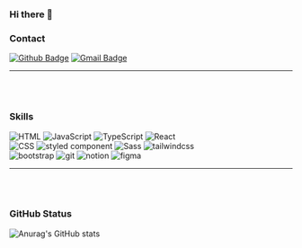 ### Hi there 👋 

<!--
**nimoseel/nimoseel** is a ✨ _special_ ✨ repository because its `README.md` (this file) appears on your GitHub profile.

Here are some ideas to get you started:

- 🔭 I’m currently working on ...
- 🌱 I’m currently learning ...
- 👯 I’m looking to collaborate on ...
- 🤔 I’m looking for help with ...
- 💬 Ask me about ...
- 📫 How to reach me: ...
- 😄 Pronouns: ...
- ⚡ Fun fact: ...
-->


### Contact
[![Github Badge](https://img.shields.io/badge/github-black?style=flat-square&logo=github&logoColor=white&link=https://github.com/nimoseel)](mailto:fromnimos@gmail.com)
[![Gmail Badge](https://img.shields.io/badge/Gmail-d14836?style=flat-square&logo=Gmail&logoColor=white&link=mailto:fromnimos@gmail.com)](mailto:fromnimos@gmail.com)
____
<br/><br/>
### Skills
![HTML](https://img.shields.io/badge/-Html5-e34c26?style=flat-square&logo=html5&logoColor=white)
![JavaScript](https://img.shields.io/badge/-JavaScript-f7df1e?style=flat-square&logo=javascript&logoColor=white)
![TypeScript](https://img.shields.io/badge/-typescript-3178c6?style=flat-square&logo=typescript&logoColor=white)
![React](https://img.shields.io/badge/-react-61DBFB?style=flat-square&logo=react&logoColor=white)
<br/>
![CSS](https://img.shields.io/badge/-css-1A6DB1?style=flat-square&logo=css3&logoColor=white)
![styled component](https://img.shields.io/badge/-styled%20component-FF8C8E?style=flat-square&logo=styledcomponents&logoColor=white)
![Sass](https://img.shields.io/badge/-Sass-ff69b4?style=flat-square&logo=sass&logoColor=white)
![tailwindcss](https://img.shields.io/badge/-tailwindcss-18B8B9?style=flat-square&logo=tailwindcss&logoColor=white)
<br/>
![bootstrap](https://img.shields.io/badge/-bootstrap-7010EF?style=flat-square&logo=bootstrap&logoColor=white)
![git](https://img.shields.io/badge/-git-E94E31?style=flat-square&logo=git&logoColor=white)
![notion](https://img.shields.io/badge/-notion-black?style=flat-square&logo=notion&logoColor=white)
![figma](https://img.shields.io/badge/-figma-white?style=flat-square&logo=figma)
____
<br/><br/>
### GitHub Status
![Anurag's GitHub stats](https://github-readme-stats.vercel.app/api?username=nimoseel&show_icons=true&theme=merko)
